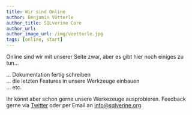 ```yaml
---
title: Wir sind Online
author: Benjamin Vötterle
author_title: SQLverine Core
author_url: 
author_image_url: /img/voetterle.jpg
tags: [online, start]
---
```


Online sind wir mit unserer Seite zwar, aber es gibt hier noch einiges zu tun...  
  
... Dokumentation fertig schreiben  
... die letzten Features in unsere Werkzeuge einbauen  
... etc.   
  
Ihr könnt aber schon gerne unsere Werkezeuge ausprobieren. Feedback gerne via [Twitter](https://twitter.com/sqlverine) oder per Email an info@sqlverine.org.
